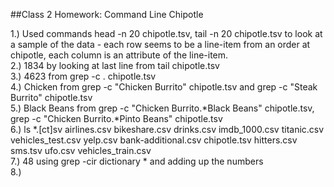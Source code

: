 ##Class 2 Homework: Command Line Chipotle

1.) Used commands head -n 20 chipotle.tsv, tail -n 20 chipotle.tsv to look at a sample of the data - each row seems to be a line-item from an order at chipotle,
      each column is an attribute of the line-item.<br>
2.) 1834 by looking at last line from tail chipotle.tsv<br>
3.) 4623 from grep -c . chipotle.tsv<br>
4.) Chicken from grep -c "Chicken Burrito" chipotle.tsv and grep -c "Steak Burrito" chipotle.tsv<br>
5.) Black Beans from grep -c "Chicken Burrito.\*Black Beans" chipotle.tsv, grep -c "Chicken Burrito.\*Pinto Beans" chipotle.tsv<br>
6.) ls *.[ct]sv
airlines.csv         bikeshare.csv  drinks.csv   imdb_1000.csv  titanic.csv  vehicles_test.csv   yelp.csv
bank-additional.csv  chipotle.tsv   hitters.csv  sms.tsv        ufo.csv      vehicles_train.csv<br>
7.) 48 using grep -cir dictionary * and adding up the numbers<br>
8.) 